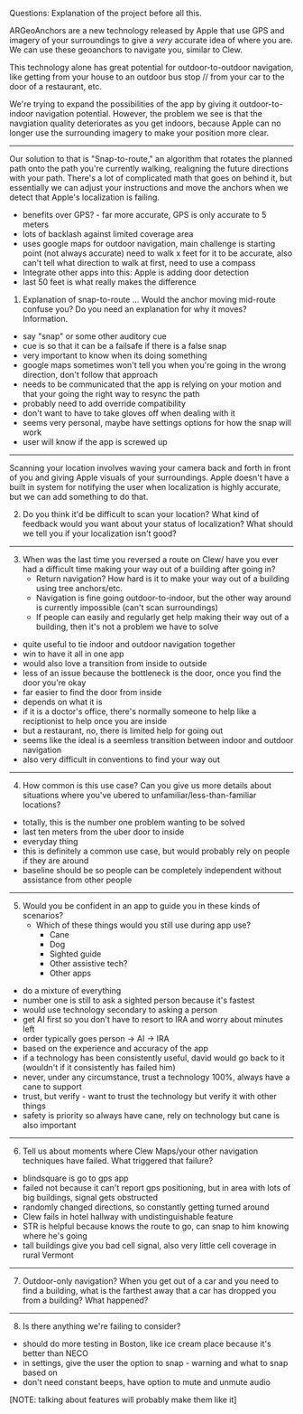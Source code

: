 Questions:
Explanation of the project before all this.


ARGeoAnchors are a new technology released by Apple that use GPS and imagery of your surroundings to give a *very* accurate idea of where you are. We can use these geoanchors to navigate you, similar to Clew.

This technology alone has great potential for outdoor-to-outdoor navigation, like getting from your house to an outdoor bus stop // from your car to the door of a restaurant, etc. 

We're trying to expand the possibilities of the app by giving it outdoor-to-indoor navigation potential. However, the problem we see is that the navgiation quality deteriorates as you get indoors, because Apple can no longer use the surrounding imagery to make your position more clear. 

---
Our solution to that is "Snap-to-route," an algorithm that rotates the planned path onto the path you're currently walking, realigning the future directions with your path. There's a lot of complicated math that goes on behind it, but essentially we can adjust your instructions and move the anchors when we detect that Apple's localization is failing. 

- benefits over GPS? - far more accurate, GPS is only accurate to 5 meters
- lots of backlash against limited coverage area
- uses google maps for outdoor navigation, main challenge is starting point (not always accurate) need to walk x feet for it to be accurate, also can't tell what direction to walk at first, need to use a compass
- Integrate other apps into this: Apple is adding door detection
- last 50 feet is what really makes the difference

1. Explanation of snap-to-route ... Would the anchor moving mid-route confuse you? Do you need an explanation for why it moves? Information.
- say "snap" or some other auditory cue
- cue is so that it can be a failsafe if there is a false snap
- very important to know when its doing something
- google maps sometimes won't tell you when you're going in the wrong direction, don't follow that approach
- needs to be communicated that the app is relying on your motion and that your going the right way to resync the path
- probably need to add override compatibility
- don't want to have to take gloves off when dealing with it
- seems very personal, maybe have settings options for how the snap will work
- user will know if the app is screwed up
---
Scanning your location involves waving your camera back and forth in front of you and giving Apple visuals of your surroundings. Apple doesn't have a built in system for notifying the user when localization is highly accurate, but we can add something to do that. 

2. Do you think it'd be difficult to scan your location? What kind of feedback would you want about your status of localization? What should we tell you if your localization isn't good?

---
3. When was the last time you reversed a route on Clew/ have you ever had a difficult time making your way out of a building after going in?
    - Return navigation? How hard is it to make your way out of a building using tree anchors/etc.
    - Navigation is fine going outdoor-to-indoor, but the other way around is currently impossible (can't scan surroundings)
    - If people can easily and regularly get help making their way out of a building, then it's not a problem we have to solve
- quite useful to tie indoor and outdoor navigation together
- win to have it all in one app
- would also love a transition from inside to outside
- less of an issue because the bottleneck is the door, once you find the door you're okay
- far easier to find the door from inside
- depends on what it is
- if it is a doctor's office, there's normally someone to help like a reciptionist to help once you are inside
- but a restaurant, no, there is limited help for going out
- seems like the ideal is a seemless transition between indoor and outdoor navigation
- also very difficult in conventions to find your way out
---
4. How common is this use case? Can you give us more details about situations where you've ubered to unfamiliar/less-than-familiar locations?
- totally, this is the number one problem wanting to be solved
- last ten meters from the uber door to inside
- everyday thing
- this is definitely a common use case, but would probably rely on people if they are around
- baseline should be so people can be completely independent without assistance from other people
---
5. Would you be confident in an app to guide you in these kinds of scenarios?
    - Which of these things would you still use during app use?
        - Cane
        - Dog
        - Sighted guide
        - Other assistive tech?
        - Other apps
- do a mixture of everything
- number one is still to ask a sighted person because it's fastest
- would use technology secondary to asking a person
- get AI first so you don't have to resort to IRA and worry about minutes left
- order typically goes person -> AI -> IRA
- based on the experience and accuracy of the app
- if a technology has been consistently useful, david would go back to it (wouldn't if it consistently has failed him)
- never, under any circumstance, trust a technology 100%, always have a cane to support
- trust, but verify - want to trust the technology but verify it with other things
- safety is priority so always have cane, rely on technology but cane is also important
---
6. Tell us about moments where Clew Maps/your other navigation techniques have failed. What triggered that failure? 
- blindsquare is go to gps app
- failed not because it can't report gps positioning, but in area with lots of big buildings, signal gets obstructed
- randomly changed directions, so constantly getting turned around
- Clew fails in hotel hallway with undistinguishable feature
- STR is helpful because knows the route to go, can snap to him knowing where he's going
- tall buildings give you bad cell signal, also very little cell coverage in rural Vermont
---

7. Outdoor-only navigation? When you get out of a car and you need to find a building, what is the farthest away that a car has dropped you from a building? What happened?

---
8. Is there anything we're failing to consider?
- should do more testing in Boston, like ice cream place because it's better than NECO
- in settings, give the user the option to snap - warning and what to snap based on
- don't need constant beeps, have option to mute and unmute audio



[NOTE: talking about features will probably make them like it]
